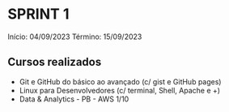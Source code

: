 # SPRINT 1
Início: 04/09/2023  Término: 15/09/2023

## Cursos realizados

* Git e GitHub do básico ao avançado (c/ gist e GitHub pages)
* Linux para Desenvolvedores (c/ terminal, Shell, Apache e +)
* Data & Analytics - PB - AWS 1/10

